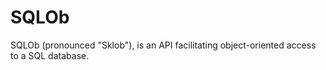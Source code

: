 # SQLOb
SQLOb (pronounced "Sklob"), is an API facilitating object-oriented access to a SQL database.